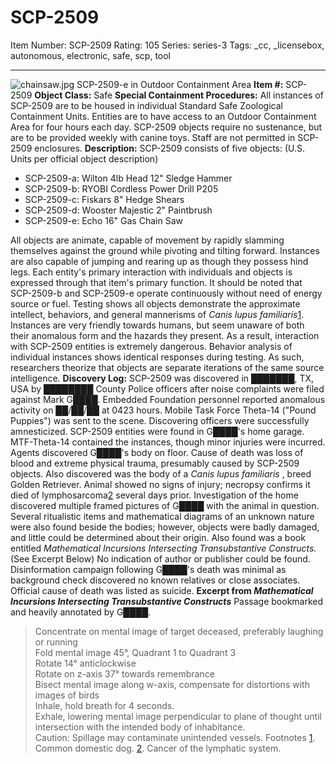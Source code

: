 # SCP-2509
Item Number: SCP-2509
Rating: 105
Series: series-3
Tags: _cc, _licensebox, autonomous, electronic, safe, scp, tool

---

![chainsaw.jpg](https://scp-wiki.wdfiles.com/local--files/scp-2509/chainsaw.jpg)
SCP-2509-e in Outdoor Containment Area
**Item #:** SCP-2509
**Object Class:** Safe
**Special Containment Procedures:** All instances of SCP-2509 are to be housed in individual Standard Safe Zoological Containment Units. Entities are to have access to an Outdoor Containment Area for four hours each day. SCP-2509 objects require no sustenance, but are to be provided weekly with canine toys. Staff are not permitted in SCP-2509 enclosures.
**Description:** SCP-2509 consists of five objects: (U.S. Units per official object description)
  * SCP-2509-a: Wilton 4lb Head 12" Sledge Hammer
  * SCP-2509-b: RYOBI Cordless Power Drill P205
  * SCP-2509-c: Fiskars 8" Hedge Shears
  * SCP-2509-d: Wooster Majestic 2" Paintbrush
  * SCP-2509-e: Echo 16" Gas Chain Saw

All objects are animate, capable of movement by rapidly slamming themselves against the ground while pivoting and tilting forward. Instances are also capable of jumping and rearing up as though they possess hind legs. Each entity's primary interaction with individuals and objects is expressed through that item's primary function. It should be noted that SCP-2509-b and SCP-2509-e operate continuously without need of energy source or fuel.
Testing shows all objects demonstrate the approximate intellect, behaviors, and general mannerisms of _Canis lupus familiaris_[1](javascript:;). Instances are very friendly towards humans, but seem unaware of both their anomalous form and the hazards they present. As a result, interaction with SCP-2509 entities is extremely dangerous.
Behavior analysis of individual instances shows identical responses during testing. As such, researchers theorize that objects are separate iterations of the same source intelligence.
**Discovery Log:** SCP-2509 was discovered in ███████, TX, USA by ████████ County Police officers after noise complaints were filed against Mark G████. Embedded Foundation personnel reported anomalous activity on ██/██/██ at 0423 hours. Mobile Task Force Theta-14 ("Pound Puppies") was sent to the scene. Discovering officers were successfully amnesticized.
SCP-2509 entities were found in G████'s home garage. MTF-Theta-14 contained the instances, though minor injuries were incurred. Agents discovered G████'s body on floor. Cause of death was loss of blood and extreme physical trauma, presumably caused by SCP-2509 objects. Also discovered was the body of a _Canis lupus familiaris_ , breed Golden Retriever. Animal showed no signs of injury; necropsy confirms it died of lymphosarcoma[2](javascript:;) several days prior. Investigation of the home discovered multiple framed pictures of G████ with the animal in question.
Several ritualistic items and mathematical diagrams of an unknown nature were also found beside the bodies; however, objects were badly damaged, and little could be determined about their origin. Also found was a book entitled _Mathematical Incursions Intersecting Transubstantive Constructs._ (See Excerpt Below) No indication of author or publisher could be found.
Disinformation campaign following G████'s death was minimal as background check discovered no known relatives or close associates. Official cause of death was listed as suicide.
**Excerpt from _Mathematical Incursions Intersecting Transubstantive Constructs_**
Passage bookmarked and heavily annotated by G████.
> Concentrate on mental image of target deceased, preferably laughing or running  
>  Fold mental image 45°, Quadrant 1 to Quadrant 3  
>  Rotate 14° anticlockwise  
>  Rotate on z-axis 37° towards remembrance  
>  Bisect mental image along w-axis, compensate for distortions with images of birds  
>  Inhale, hold breath for 4 seconds.  
>  Exhale, lowering mental image perpendicular to plane of thought until intersection with the intended body of inhabitance.  
>  Caution: Spillage may contaminate unintended vessels.
Footnotes
[1](javascript:;). Common domestic dog.
[2](javascript:;). Cancer of the lymphatic system.